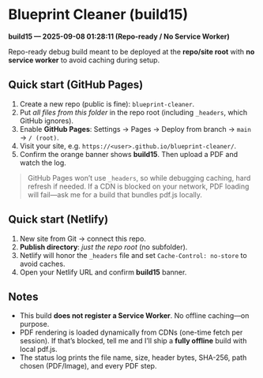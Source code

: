 # Blueprint Cleaner (build15)

**build15 — 2025-09-08 01:28:11 (Repo-ready / No Service Worker)**

Repo-ready debug build meant to be deployed at the **repo/site root** with **no service worker** to avoid caching during setup.

## Quick start (GitHub Pages)

1. Create a new repo (public is fine): `blueprint-cleaner`.
2. Put *all files from this folder* in the repo root (including `_headers`, which GitHub ignores).
3. Enable **GitHub Pages**: Settings → Pages → Deploy from branch → `main` → `/ (root)`.
4. Visit your site, e.g. `https://<user>.github.io/blueprint-cleaner/`.
5. Confirm the orange banner shows **build15**. Then upload a PDF and watch the log.

> GitHub Pages won’t use `_headers`, so while debugging caching, hard refresh if needed.
> If a CDN is blocked on your network, PDF loading will fail—ask me for a build that bundles pdf.js locally.

## Quick start (Netlify)

1. New site from Git → connect this repo.
2. **Publish directory**: *just the repo root* (no subfolder).
3. Netlify will honor the `_headers` file and set `Cache-Control: no-store` to avoid caches.
4. Open your Netlify URL and confirm **build15** banner.

## Notes

- This build **does not register a Service Worker**. No offline caching—on purpose.
- PDF rendering is loaded dynamically from CDNs (one-time fetch per session). If that’s blocked, tell me and I’ll ship a **fully offline** build with local pdf.js.
- The status log prints the file name, size, header bytes, SHA-256, path chosen (PDF/Image), and every PDF step.
